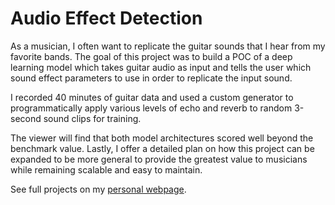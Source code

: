 # Audio Effect Detection

As a musician, I often want to replicate the guitar sounds that I hear from my favorite bands. The goal of this project was to build a POC of a deep learning model which takes guitar audio as input and tells the user which sound effect parameters to use in order to replicate the input sound.

I recorded 40 minutes of guitar data and used a custom generator to programmatically apply various levels of echo and reverb to random 3-second sound clips for training.

The viewer will find that both model architectures scored well beyond the benchmark value. Lastly, I offer a detailed plan on how this project can be expanded to be more general to provide the greatest value to musicians while remaining scalable and easy to maintain.

See full projects on my [personal webpage](https://raymondreed.co/projects/audio-effect-detection/).
